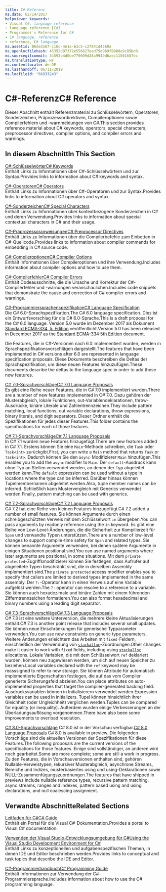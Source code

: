 ```yaml
---
title: C#-Referenz
ms.date: 02/14/2017
helpviewer_keywords:
- Visual C#, language reference
- language reference [C#]
- Programmer's Reference for C#
- C# language, reference
- reference, C# language
ms.assetid: 06de3167-c16c-4e1a-b3c5-c27841d4569a
ms.openlocfilehash: 45352d97372e556627ead75d969f088de9c85bd0
ms.sourcegitcommit: 34593b4d0be779699d38a9949d6aec11561657ec
ms.translationtype: HT
ms.contentlocale: de-DE
ms.lasthandoff: 06/11/2019
ms.locfileid: "66833243"
---
```

# <a name="c-reference"></a><span data-ttu-id="654cf-102">C#-Referenz</span><span class="sxs-lookup"><span data-stu-id="654cf-102">C# Reference</span></span>
<span data-ttu-id="654cf-103">Dieser Abschnitt enthält Referenzmaterial zu Schlüsselwörtern, Operatoren, Sonderzeichen, Präprozessordirektiven, Compileroptionen sowie Compilerfehlern und -warnmeldungen von C#.</span><span class="sxs-lookup"><span data-stu-id="654cf-103">This section provides reference material about C# keywords, operators, special characters, preprocessor directives, compiler options, and compiler errors and warnings.</span></span>  
  
## <a name="in-this-section"></a><span data-ttu-id="654cf-104">In diesem Abschnitt</span><span class="sxs-lookup"><span data-stu-id="654cf-104">In This Section</span></span>  
 [<span data-ttu-id="654cf-105">C#-Schlüsselwörter</span><span class="sxs-lookup"><span data-stu-id="654cf-105">C# Keywords</span></span>](../../csharp/language-reference/keywords/index.md)  
 <span data-ttu-id="654cf-106">Enthält Links zu Informationen über C#-Schlüsselwörtern und zur Syntax.</span><span class="sxs-lookup"><span data-stu-id="654cf-106">Provides links to information about C# keywords and syntax.</span></span>  
  
 [<span data-ttu-id="654cf-107">C#-Operatoren</span><span class="sxs-lookup"><span data-stu-id="654cf-107">C# Operators</span></span>](../../csharp/language-reference/operators/index.md)  
 <span data-ttu-id="654cf-108">Enthält Links zu Informationen über C#-Operatoren und zur Syntax.</span><span class="sxs-lookup"><span data-stu-id="654cf-108">Provides links to information about C# operators and syntax.</span></span>  

 [<span data-ttu-id="654cf-109">C#-Sonderzeichen</span><span class="sxs-lookup"><span data-stu-id="654cf-109">C# Special Characters</span></span>](../../csharp/language-reference/tokens/index.md)  
 <span data-ttu-id="654cf-110">Enthält Links zu Informationen über kontextbezogene Sonderzeichen in C# und deren Verwendung.</span><span class="sxs-lookup"><span data-stu-id="654cf-110">Provides links to information about special contextual characters in C# and their usage.</span></span>  

 [<span data-ttu-id="654cf-111">C#-Präprozessoranweisungen</span><span class="sxs-lookup"><span data-stu-id="654cf-111">C# Preprocessor Directives</span></span>](../../csharp/language-reference/preprocessor-directives/index.md)  
 <span data-ttu-id="654cf-112">Enthält Links zu Informationen über die Compilerbefehle zum Einbetten in C#-Quellcode.</span><span class="sxs-lookup"><span data-stu-id="654cf-112">Provides links to information about compiler commands for embedding in C# source code.</span></span>  
  
 [<span data-ttu-id="654cf-113">C#-Compileroptionen</span><span class="sxs-lookup"><span data-stu-id="654cf-113">C# Compiler Options</span></span>](../../csharp/language-reference/compiler-options/index.md)  
 <span data-ttu-id="654cf-114">Enthält Informationen über Compileroptionen und ihre Verwendung.</span><span class="sxs-lookup"><span data-stu-id="654cf-114">Includes information about compiler options and how to use them.</span></span>  
  
 [<span data-ttu-id="654cf-115">C#-Compilerfehler</span><span class="sxs-lookup"><span data-stu-id="654cf-115">C# Compiler Errors</span></span>](../../csharp/language-reference/compiler-messages/index.md)  
 <span data-ttu-id="654cf-116">Enthält Codeausschnitte, die die Ursache und Korrektur der C#-Compilerfehler und -warnungen veranschaulichen.</span><span class="sxs-lookup"><span data-stu-id="654cf-116">Includes code snippets that demonstrate the cause and correction of C# compiler errors and warnings.</span></span>  
  
 [<span data-ttu-id="654cf-117">C#-Programmiersprachenspezifikation</span><span class="sxs-lookup"><span data-stu-id="654cf-117">C# Language Specification</span></span>](../../../_csharplang/spec/introduction.md)  
 <span data-ttu-id="654cf-118">Die C# 6.0-Sprachspezifikation.</span><span class="sxs-lookup"><span data-stu-id="654cf-118">The C# 6.0 language specification.</span></span> <span data-ttu-id="654cf-119">Dies ist ein Entwurfsvorschlag für die C# 6.0-Sprache.</span><span class="sxs-lookup"><span data-stu-id="654cf-119">This is a draft proposal for the C# 6.0 language.</span></span> <span data-ttu-id="654cf-120">Version 5.0 wurde im Dezember 2017 als Dokument [Standard ECMA-334, 5. Edition](https://www.ecma-international.org/publications/files/ECMA-ST/ECMA-334.pdf) veröffentlicht.</span><span class="sxs-lookup"><span data-stu-id="654cf-120">Version 5.0 has been released in December 2017 as the [Standard ECMA-334 5th Edition](https://www.ecma-international.org/publications/files/ECMA-ST/ECMA-334.pdf) document.</span></span>

<span data-ttu-id="654cf-121">Die Features, die in C#-Versionen nach 6.0 implementiert wurden, werden in Sprachspezifikationsvorschlägen dargestellt.</span><span class="sxs-lookup"><span data-stu-id="654cf-121">The features that have been implemented in C# versions after 6.0 are represented in language specification proposals.</span></span> <span data-ttu-id="654cf-122">Diese Dokumente beschreiben die Deltas der Sprachspezifikation, um diese neuen Features hinzuzufügen.</span><span class="sxs-lookup"><span data-stu-id="654cf-122">These documents describe the deltas to the language spec in order to add these new features.</span></span>

 [<span data-ttu-id="654cf-123">C# 7.0-Sprachvorschläge</span><span class="sxs-lookup"><span data-stu-id="654cf-123">C# 7.0 Language Proposals</span></span>](../../../_csharplang/proposals/csharp-7.0/pattern-matching.md)  
 <span data-ttu-id="654cf-124">Es gibt eine Reihe neuer Features, die in C# 7.0 implementiert wurden.</span><span class="sxs-lookup"><span data-stu-id="654cf-124">There are a number of new features implemented in C# 7.0.</span></span> <span data-ttu-id="654cf-125">Dazu gehören der Musterabgleich, lokale Funktionen, out-Variablendeklarationen, throw-Ausdrücke, binäre Literale und Zahlentrennzeichen.</span><span class="sxs-lookup"><span data-stu-id="654cf-125">They include pattern matching, local functions, out variable declarations, throw expressions, binary literals, and digit separators.</span></span> <span data-ttu-id="654cf-126">Dieser Ordner enthält die Spezifikationen für jedes dieser Features.</span><span class="sxs-lookup"><span data-stu-id="654cf-126">This folder contains the specifications for each of those features.</span></span>
  
 [<span data-ttu-id="654cf-127">C# 7.1-Sprachvorschläge</span><span class="sxs-lookup"><span data-stu-id="654cf-127">C# 7.1 Language Proposals</span></span>](../../../_csharplang/proposals/csharp-7.1/async-main.md)  
 <span data-ttu-id="654cf-128">In C# 7.1 wurden neue Features hinzugefügt.</span><span class="sxs-lookup"><span data-stu-id="654cf-128">There are new features added in C# 7.1.</span></span> <span data-ttu-id="654cf-129">Erstens können Sie eine `Main`-Methode schreiben, die `Task` oder `Task<int>` zurückgibt.</span><span class="sxs-lookup"><span data-stu-id="654cf-129">First, you can write a `Main` method that returns `Task` or `Task<int>`.</span></span> <span data-ttu-id="654cf-130">Dadurch können Sie den `async`-Modifizierer `Main` hinzufügen.</span><span class="sxs-lookup"><span data-stu-id="654cf-130">This enables you to add the `async` modifier to `Main`.</span></span> <span data-ttu-id="654cf-131">Der `default`-Ausdruck kann ohne Typ an Stellen verwendet werden, an denen der Typ abgeleitet werden kann.</span><span class="sxs-lookup"><span data-stu-id="654cf-131">The `default` expression can be used without a type in locations where the type can be inferred.</span></span> <span data-ttu-id="654cf-132">Darüber hinaus können Tupelmembernamen abgeleitet werden.</span><span class="sxs-lookup"><span data-stu-id="654cf-132">Also, tuple member names can be inferred.</span></span> <span data-ttu-id="654cf-133">Schließlich kann Mustervergleich mit Generics verwendet werden.</span><span class="sxs-lookup"><span data-stu-id="654cf-133">Finally, pattern matching can be used with generics.</span></span>

 [<span data-ttu-id="654cf-134">C# 7.2-Sprachvorschläge</span><span class="sxs-lookup"><span data-stu-id="654cf-134">C# 7.2 Language Proposals</span></span>](../../../_csharplang/proposals/csharp-7.2/readonly-ref.md)  
 <span data-ttu-id="654cf-135">C# 7.2 hat eine Reihe von kleinen Features hinzugefügt.</span><span class="sxs-lookup"><span data-stu-id="654cf-135">C# 7.2 added a number of small features.</span></span> <span data-ttu-id="654cf-136">Sie können Argumente durch einen schreibgeschützten Verweis mit dem Schlüsselwort `in` übergeben.</span><span class="sxs-lookup"><span data-stu-id="654cf-136">You can pass arguments by readonly reference using the `in` keyword.</span></span> <span data-ttu-id="654cf-137">Es gibt eine Reihe von Low-Level-Änderungen, die die Sicherheit zur Kompilierzeit für `Span` und verwandte Typen unterstützen.</span><span class="sxs-lookup"><span data-stu-id="654cf-137">There are a number of low-level changes to support compile-time safety for `Span` and related types.</span></span> <span data-ttu-id="654cf-138">Sie können benannte Argumente verwenden, bei denen spätere Argumente in einigen Situationen positional sind.</span><span class="sxs-lookup"><span data-stu-id="654cf-138">You can use named arguments where later arguments are positional, in some situations.</span></span> <span data-ttu-id="654cf-139">Mit dem `private protected`-Zugriffsmodifizierer können Sie festlegen, dass Aufrufer auf abgeleitete Typen beschränkt sind, die in derselben Assembly implementiert sind.</span><span class="sxs-lookup"><span data-stu-id="654cf-139">The `private protected` access modifier enables you to specify that callers are limited to derived types implemented in the same assembly.</span></span> <span data-ttu-id="654cf-140">Der `?:`-Operator kann in einen Verweis auf eine Variable aufgelöst werden.</span><span class="sxs-lookup"><span data-stu-id="654cf-140">The `?:` operator can resolve to a reference to a variable.</span></span> <span data-ttu-id="654cf-141">Sie können auch hexadezimale und binäre Zahlen mit einem führenden Zifferntrennzeichen formatieren.</span><span class="sxs-lookup"><span data-stu-id="654cf-141">You can also format hexadecimal and binary numbers using a leading digit separator.</span></span>

 [<span data-ttu-id="654cf-142">C# 7.3-Sprachvorschläge</span><span class="sxs-lookup"><span data-stu-id="654cf-142">C# 7.3 Language Proposals</span></span>](../../../_csharplang/proposals/csharp-7.3/blittable.md)  
 <span data-ttu-id="654cf-143">C# 7.3 ist eine weitere Unterversion, die mehrere kleine Aktualisierungen enthält.</span><span class="sxs-lookup"><span data-stu-id="654cf-143">C# 7.3 is another point release that includes several small updates.</span></span> <span data-ttu-id="654cf-144">Sie können neue Einschränkungen für generische Typparameter verwenden.</span><span class="sxs-lookup"><span data-stu-id="654cf-144">You can use new constraints on generic type parameters.</span></span> <span data-ttu-id="654cf-145">Weitere Änderungen erleichtern das Arbeiten mit `fixed`-Feldern, einschließlich der Verwendung von [`stackalloc`](./operators/stackalloc.md)-Zuordnungen.</span><span class="sxs-lookup"><span data-stu-id="654cf-145">Other changes make it easier to work with `fixed` fields, including using [`stackalloc`](./operators/stackalloc.md) allocations.</span></span> <span data-ttu-id="654cf-146">Lokale Variablen, die mit dem Schlüsselwort `ref` deklariert wurden, können neu zugewiesen werden, um sich auf neuen Speicher zu beziehen.</span><span class="sxs-lookup"><span data-stu-id="654cf-146">Local variables declared with the `ref` keyword may be reasssigned to refer to new storage.</span></span> <span data-ttu-id="654cf-147">Sie können Attribute für automatisch implementierte Eigenschaften festlegen, die auf das vom Compiler generierte Sicherungsfeld abzielen.</span><span class="sxs-lookup"><span data-stu-id="654cf-147">You can place attributes on auto-implemented properties that target the compiler-generated backing field.</span></span> <span data-ttu-id="654cf-148">Ausdrucksvariablen können in Initialisierern verwendet werden.</span><span class="sxs-lookup"><span data-stu-id="654cf-148">Expression variables can be used in initializers.</span></span> <span data-ttu-id="654cf-149">Tupel können hinsichtlich ihrer Gleichheit (oder Ungleichheit) verglichen werden.</span><span class="sxs-lookup"><span data-stu-id="654cf-149">Tuples can be compared for equality (or inequality).</span></span> <span data-ttu-id="654cf-150">Außerdem wurden einige Verbesserungen an der Überladungsauflösung vorgenommen.</span><span class="sxs-lookup"><span data-stu-id="654cf-150">There have also been some improvements to overload resolution.</span></span>
  
 <span data-ttu-id="654cf-151">[C# 8.0-Sprachvorschläge](../../../_csharplang/proposals/csharp-8.0/nullable-reference-types.md) C# 8.0 ist in der Vorschau verfügbar.</span><span class="sxs-lookup"><span data-stu-id="654cf-151">[C# 8.0 Language Proposals](../../../_csharplang/proposals/csharp-8.0/nullable-reference-types.md) C# 8.0 is available in preview.</span></span> <span data-ttu-id="654cf-152">Die folgenden Vorschläge sind die aktuellen Versionen der Spezifikationen für diese Features.</span><span class="sxs-lookup"><span data-stu-id="654cf-152">The following proposals are the current versions of the specifications for those features.</span></span> <span data-ttu-id="654cf-153">Einige sind vollständiger, an anderen wird noch gearbeitet.</span><span class="sxs-lookup"><span data-stu-id="654cf-153">Some are more complete; some are still a work in progress.</span></span> <span data-ttu-id="654cf-154">Zu den Features, die in Vorschauversionen enthalten sind, gehören Nullable-Verweistypen, rekursiver Musterabgleich, asynchrone Streams, Bereiche und Indizes, musterbasiertes using und using-Deklarationen sowie NULL-Zusammenfügungszuordnungen.</span><span class="sxs-lookup"><span data-stu-id="654cf-154">The features that have shipped in previews include nullable reference types, recursive pattern matching, async streams, ranges and indexes, pattern based using and using declarations, and null coalescing assignment.</span></span>
  
## <a name="related-sections"></a><span data-ttu-id="654cf-155">Verwandte Abschnitte</span><span class="sxs-lookup"><span data-stu-id="654cf-155">Related Sections</span></span>  

 [<span data-ttu-id="654cf-156">Leitfaden für C#</span><span class="sxs-lookup"><span data-stu-id="654cf-156">C# Guide</span></span>](../../csharp/index.md)  
 <span data-ttu-id="654cf-157">Enthält ein Portal für die Visual C#-Dokumentation.</span><span class="sxs-lookup"><span data-stu-id="654cf-157">Provides a portal to Visual C# documentation.</span></span>  
  
 [<span data-ttu-id="654cf-158">Verwenden der Visual Studio-Entwicklungsumgebung für C#</span><span class="sxs-lookup"><span data-stu-id="654cf-158">Using the Visual Studio Development Environment for C#</span></span>](/visualstudio/csharp-ide/using-the-visual-studio-development-environment-for-csharp)  
 <span data-ttu-id="654cf-159">Enthält Links zu konzeptionellen und aufgabenspezifischen Themen, in denen IDE und Editor beschrieben werden.</span><span class="sxs-lookup"><span data-stu-id="654cf-159">Provides links to conceptual and task topics that describe the IDE and Editor.</span></span>  
  
 [<span data-ttu-id="654cf-160">C#-Programmierhandbuch</span><span class="sxs-lookup"><span data-stu-id="654cf-160">C# Programming Guide</span></span>](../../csharp/programming-guide/index.md)  
 <span data-ttu-id="654cf-161">Enthält Informationen zur Verwendung der C#-Programmiersprache.</span><span class="sxs-lookup"><span data-stu-id="654cf-161">Includes information about how to use the C# programming language.</span></span>
